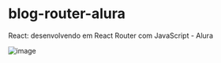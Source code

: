# blog-router-alura
React: desenvolvendo em React Router com JavaScript - Alura

![image](https://user-images.githubusercontent.com/49600131/235333202-da9ea490-9424-449c-99a7-6b7fe236a95f.png)
